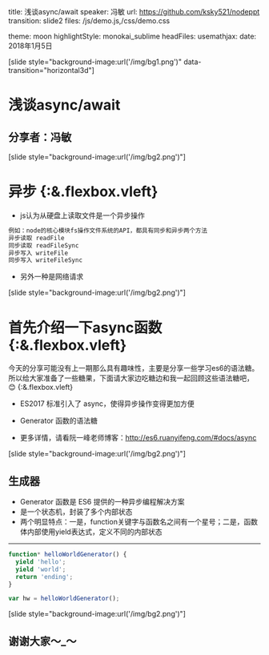 title: 浅谈async/await
speaker: 冯敏
url: https://github.com/ksky521/nodeppt
transition: slide2
files: /js/demo.js,/css/demo.css

theme: moon
highlightStyle: monokai_sublime
headFiles:
usemathjax:
date: 2018年1月5日

[slide style="background-image:url('/img/bg1.png')" data-transition="horizontal3d"]

# 浅谈async/await
## 分享者：冯敏

[slide style="background-image:url('/img/bg2.png')"]

# 异步 {:&.flexbox.vleft}

* js认为从硬盘上读取文件是一个异步操作
```javascript
例如：node的核心模块fs操作文件系统的API，都具有同步和异步两个方法
异步读取 readFile
同步读取 readFileSync
异步写入 writeFile
同步写入 writeFileSync
```
* 另外一种是网络请求

[slide style="background-image:url('/img/bg2.png')"]

# 首先介绍一下async函数 {:&.flexbox.vleft}

今天的分享可能没有上一期那么具有趣味性，主要是分享一些学习es6的语法糖。所以给大家准备了一些糖果，下面请大家边吃糖边和我一起回顾这些语法糖吧，😊 {:&.flexbox.vleft}
* ES2017 标准引入了 async，使得异步操作变得更加方便
* Generator 函数的语法糖

* 更多详情，请看阮一峰老师博客：http://es6.ruanyifeng.com/#docs/async

[slide style="background-image:url('/img/bg2.png')"]
## 生成器
* Generator 函数是 ES6 提供的一种异步编程解决方案
* 是一个状态机，封装了多个内部状态
* 两个明显特点：一是，function关键字与函数名之间有一个星号；二是，函数体内部使用yield表达式，定义不同的内部状态
-----
```javascript
function* helloWorldGenerator() {
  yield 'hello';
  yield 'world';
  return 'ending';
}

var hw = helloWorldGenerator();
```

[slide style="background-image:url('/img/bg2.png')"]
## 谢谢大家～_～
